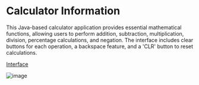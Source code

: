 # Calculator Information

This Java-based calculator application provides essential mathematical functions, allowing users to perform addition, subtraction, multiplication, division, percentage calculations, and negation. The interface includes clear buttons for each operation, a backspace feature, and a 'CLR' button to reset calculations.

<ins>Interface<ins>

![image](https://github.com/user-attachments/assets/14dca00f-8110-4868-9072-0a8e4b3f5ae9)
